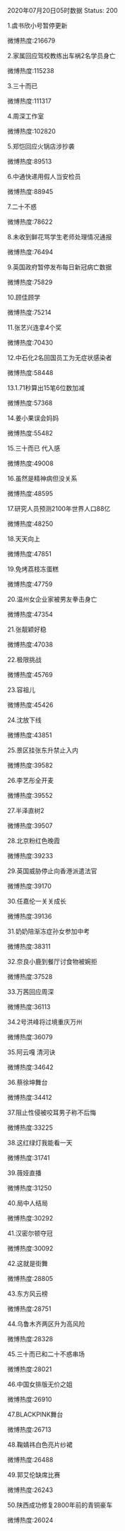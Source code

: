 2020年07月20日05时数据
Status: 200

1.虞书欣小号暂停更新

微博热度:216679

2.家属回应驾校教练出车祸2名学员身亡

微博热度:115238

3.三十而已

微博热度:111317

4.周深工作室

微博热度:102820

5.郑恺回应火锅店涉抄袭

微博热度:89513

6.中通快递用假人当安检员

微博热度:88945

7.二十不惑

微博热度:78622

8.未收到鲜花骂学生老师处理情况通报

微博热度:76494

9.英国政府暂停发布每日新冠病亡数据

微博热度:75829

10.顾佳顾学

微博热度:75214

11.张艺兴连拿4个奖

微博热度:70430

12.中石化2名回国员工为无症状感染者

微博热度:58448

13.1.71秒算出15笔6位数加减

微博热度:57368

14.姜小果误会妈妈

微博热度:55482

15.三十而已 代入感

微博热度:49008

16.虽然是精神病但没关系

微博热度:48595

17.研究人员预测2100年世界人口88亿

微博热度:48250

18.天天向上

微博热度:47851

19.免烤荔枝冻蛋糕

微博热度:47759

20.温州女企业家被男友拳击身亡

微博热度:47354

21.张靓颖好稳

微博热度:47038

22.极限挑战

微博热度:45769

23.容祖儿

微博热度:45426

24.沈放下线

微博热度:43851

25.景区挂张东升禁止入内

微博热度:39582

26.李艺彤全开麦

微博热度:39552

27.半泽直树2

微博热度:39507

28.北京粉红色晚霞

微博热度:39233

29.英国威胁停止向香港派遣法官

微博热度:39170

30.任嘉伦一关关成长

微博热度:39136

31.奶奶陪渐冻症孙女参加中考

微博热度:38311

32.奈良小鹿到餐厅讨食物被婉拒

微博热度:37528

33.万茜回应周深

微博热度:36113

34.2号洪峰将过境重庆万州

微博热度:36079

35.阿云嘎 清河诀

微博热度:34642

36.蔡徐坤舞台

微博热度:34412

37.阻止性侵被咬耳男子称不后悔

微博热度:33225

38.这红绿灯我能看一天

微博热度:31741

39.薇娅直播

微博热度:31250

40.局中人结局

微博热度:30292

41.汉密尔顿夺冠

微博热度:30092

42.这就是街舞

微博热度:28805

43.东方风云榜

微博热度:28751

44.乌鲁木齐两区升为高风险

微博热度:28328

45.三十而已和二十不惑串场

微博热度:28021

46.中国女排版无价之姐

微博热度:26910

47.BLACKPINK舞台

微博热度:26713

48.鞠婧祎白色亮片纱裙

微博热度:26488

49.郭艾伦缺席比赛

微博热度:26243

50.陕西成功修复2800年前的青铜豪车

微博热度:26024

